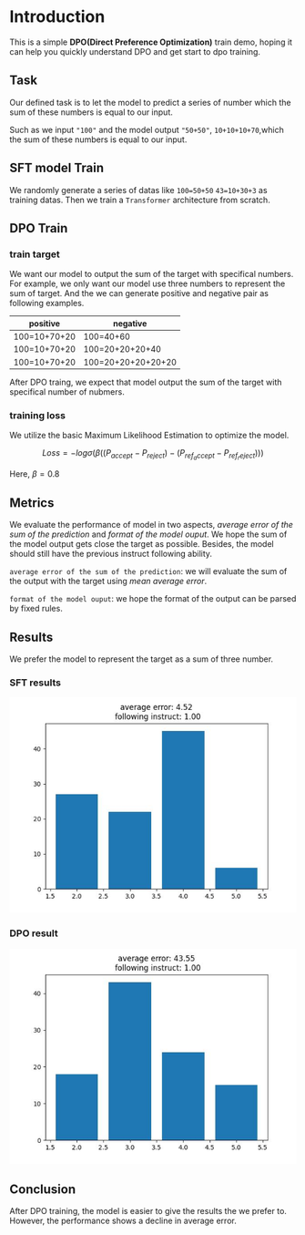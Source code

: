 # Introduction
This is a simple **DPO(Direct Preference Optimization)** train demo, hoping it can help you quickly understand DPO and get start to dpo training.


## Task
Our defined task is to let the model to predict a series of number which the sum of these numbers is equal to our input.

Such as we input `"100"` and the model output `"50+50"`, `10+10+10+70`,which the sum of these numbers is equal to our input.

## SFT model Train

We randomly generate a series of datas like `100=50+50` `43=10+30+3` as training datas. Then we train a `Transformer` architecture from scratch.

## DPO Train

### train target

We want our model to output the sum of the target with specifical numbers. For example, we only want our model use three numbers to represent the sum of target. And the we can generate positive and negative pair as following examples.

|positive  | negative |
|-|-|
|100=10+70+20|100=40+60|
|100=10+70+20|100=20+20+20+40|
|100=10+70+20|100=20+20+20+20+20|

After DPO traing, we expect that model output the sum of the target with specifical number of nubmers.

### training loss

We utilize the basic Maximum Likelihood Estimation to optimize the model.

$$Loss = -log\sigma(\beta((P_{accept} - P_{reject}) - (P_{ref_accept} - P_{ref_reject})))$$

Here, $\beta = 0.8$

## Metrics

We evaluate the performance of model in two aspects, *average error of the sum of the prediction* and *format of the model ouput*. We hope the sum of the model output gets close the target as possible. Besides, the model should still have the previous instruct following ability.

`average error of the sum of the prediction`: we will evaluate the sum of the output with the target using *mean average error*.

`format of the model ouput`: we hope the format of the output can be parsed by fixed rules.

## Results

We prefer the model to represent the target as a sum of three number.

### SFT results

![](./sft-dist.jpg)

### DPO result 

![](./dpo-dist.jpg)

## Conclusion

After DPO training, the model is easier to give the results the we prefer to. However, the performance shows a decline in average error.
